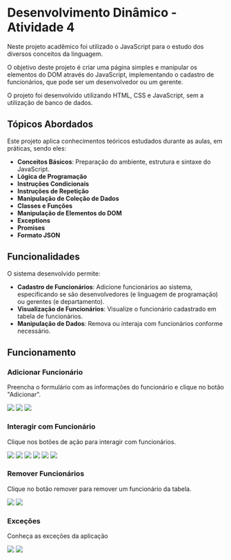 # Desenvolvimento Dinâmico - Atividade 4

Neste projeto acadêmico foi utilizado o JavaScript para o estudo dos diversos conceitos da linguagem.

O objetivo deste projeto é criar uma página simples e manipular os elementos do DOM através do JavaScript, implementando o cadastro de funcionários, que pode ser um desenvolvedor ou um gerente.

O projeto foi desenvolvido utilizando HTML, CSS e JavaScript, sem a utilização de banco de dados.

## Tópicos Abordados

Este projeto aplica conhecimentos teóricos estudados durante as aulas, em práticas, sendo eles:

- **Conceitos Básicos**: Preparação do ambiente, estrutura e sintaxe do JavaScript.
- **Lógica de Programação** 
- **Instruções Condicionais**
- **Instruções de Repetição**
- **Manipulação de Coleção de Dados**
- **Classes e Funções**
- **Manipulação de Elementos do DOM**
- **Exceptions**
- **Promises**
- **Formato JSON**

## Funcionalidades

O sistema desenvolvido permite:

- **Cadastro de Funcionários**: Adicione funcionários ao sistema, especificando se são desenvolvedores (e linguagem de programação) ou gerentes (e departamento).
- **Visualização de Funcionários**: Visualize o funcionário cadastrado em tabela de funcionários.
- **Manipulação de Dados**: Remova ou interaja com funcionários conforme necessário.

## Funcionamento
### Adicionar Funcionário
Preencha o formulário com as informações do funcionário e clique no botão "Adicionar".

<img src="./evidencias/1_tela_inicial.png"/>
<img src="./evidencias/2_Adicionar_Funcionario_1.png">
<img src="./evidencias/3_Adicionar_Funcionario_2.png">

### Interagir com Funcionário
Clique nos botões de ação para interagir com funcionários.

<img src="./evidencias/4_Apresentar_Funcionario_Dev.png">
<img src="./evidencias/5_Trabalhar_Funcionario_Dev.png">
<img src="./evidencias/6_Programar_Funcionario_Dev.png">

<img src="./evidencias/10_Apresentar_Funcionario_Ger.png">
<img src="./evidencias/11_Trabalhar_Funcionario_Ger.png">
<img src="./evidencias/12_Gerenciar_Funcionario_Ger.png">

### Remover Funcionários
Clique no botão remover para remover um funcionário da tabela.

<img src="./evidencias/7_Adicionar_Funcionario_2.png">
<img src="./evidencias/8_Remover_Funcionario_2.png">

### Exceções
Conheça as exceções da aplicação

<img src="./evidencias/13_Excecoes_1.png">
<img src="./evidencias/14_Excecoes_2.png">